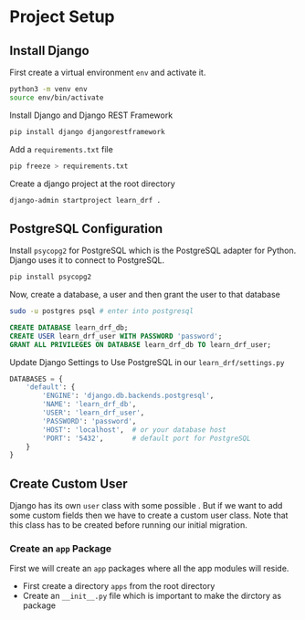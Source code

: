 # Project Setup

## Install Django
First create a virtual environment `env` and activate it.
```bash
python3 -m venv env
source env/bin/activate
```

Install Django and Django REST Framework
```bash
pip install django djangorestframework
```

Add a `requirements.txt` file
```bash
pip freeze > requirements.txt
```

Create a django project at the root directory
```bash
django-admin startproject learn_drf .
```

## PostgreSQL Configuration
Install `psycopg2` for PostgreSQL which is the PostgreSQL adapter for Python. Django uses it to connect to PostgreSQL.
```bash
pip install psycopg2
```
Now, create a database, a user and then grant the user to that database
```bash
sudo -u postgres psql # enter into postgresql
```
```sql
CREATE DATABASE learn_drf_db;
CREATE USER learn_drf_user WITH PASSWORD 'password';
GRANT ALL PRIVILEGES ON DATABASE learn_drf_db TO learn_drf_user;
```

Update Django Settings to Use PostgreSQL in our `learn_drf/settings.py`
```py
DATABASES = {
    'default': {
        'ENGINE': 'django.db.backends.postgresql',
        'NAME': 'learn_drf_db',
        'USER': 'learn_drf_user',
        'PASSWORD': 'password',
        'HOST': 'localhost',  # or your database host
        'PORT': '5432',       # default port for PostgreSQL
    }
}
```

## Create Custom User

Django has its own `user` class with some possible . But if we want to add some custom fields then we have to create a custom user class. Note that this class has to be created before running our initial migration. 

### Create an `app` Package
First we will create an `app` packages where all the app modules will reside. 
- First create a directory `apps` from the root directory
- Create an `__init__.py` file which is important to make the dirctory as package
